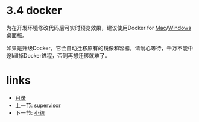 # 3.4 docker

为在开发环境修改代码后可实时预览效果，建议使用Docker for [Mac](https://download.docker.com/mac/stable/Docker.dmg)/[Windows](https://download.docker.com/win/stable/InstallDocker.msi)桌面版。

如果是升级Docker，它会自动迁移原有的镜像和容器，请耐心等待，千万不能中途kill掉Docker进程，否则再想迁移就难了。

# links
  * [目录](<preface-目录.md>)
  * 上一节: [supervisor](<03.3-supervisor.md>)
  * 下一节: [小结](<03.5-小结.md>)